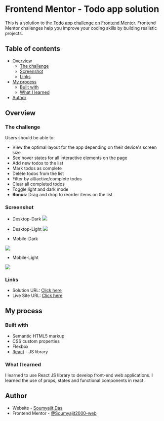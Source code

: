 # Frontend Mentor - Todo app solution

This is a solution to the [Todo app challenge on Frontend Mentor](https://www.frontendmentor.io/challenges/todo-app-Su1_KokOW). Frontend Mentor challenges help you improve your coding skills by building realistic projects. 

## Table of contents

- [Overview](#overview)
  - [The challenge](#the-challenge)
  - [Screenshot](#screenshot)
  - [Links](#links)
- [My process](#my-process)
  - [Built with](#built-with)
  - [What I learned](#what-i-learned)
- [Author](#author)



## Overview

### The challenge

Users should be able to:

- View the optimal layout for the app depending on their device's screen size
- See hover states for all interactive elements on the page
- Add new todos to the list
- Mark todos as complete
- Delete todos from the list
- Filter by all/active/complete todos
- Clear all completed todos
- Toggle light and dark mode
- **Bonus**: Drag and drop to reorder items on the list

### Screenshot

- Desktop-Dark
![](https://soumyajit2000-web.github.io/frontendmentorchallenges/todo-app-main/Screenshots/screenshot-todo-app-dekstop-dark.jpg)

- Desktop-Light
![](https://soumyajit2000-web.github.io/frontendmentorchallenges/todo-app-main/Screenshots/screenshot-todo-app-desktop-light.jpg)

- Mobile-Dark

![](https://soumyajit2000-web.github.io/frontendmentorchallenges/todo-app-main/Screenshots/screenshot-todo-app-mobile-dark.jpg)

- Mobile-Light

![](https://soumyajit2000-web.github.io/frontendmentorchallenges/todo-app-main/Screenshots/screenshot-todo-app-mobile-light.jpg)



### Links

- Solution URL: [Click here](https://github.com/Soumyajit2000-web/frontendmentorchallenges/edit/main/todo-app-main)
- Live Site URL: [Click here](https://todo-app-soumyajitd2000.netlify.app/)

## My process

### Built with

- Semantic HTML5 markup
- CSS custom properties
- Flexbox
- [React](https://reactjs.org/) - JS library


### What I learned

I learned to use React JS library to develop front-end web applications. I learned the use of props, states and functional components in react.



## Author

- Website - [Soumyajit Das]()
- Frontend Mentor - [@Soumyajit2000-web](https://www.frontendmentor.io/profile/Soumyajit2000-web)
